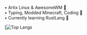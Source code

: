 • Artix Linux & AwesomeWM 🐧<br/>
• Typing, Modded Minecraft, Coding 🤍<br/>
• Currently learning RustLang 🦀<br/>

[![Top Langs](https://github-readme-stats.vercel.app/api/top-langs/?username=q4zr&layout=compact)
